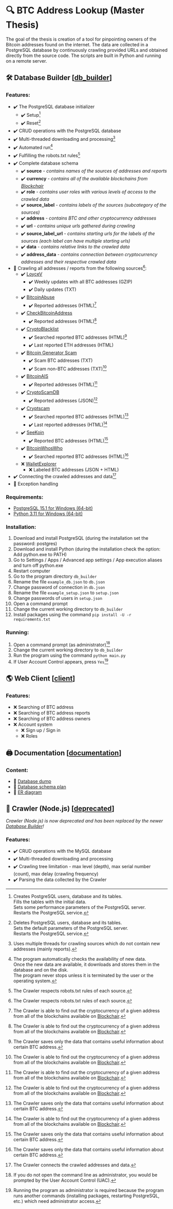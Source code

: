 # :mag: BTC Address Lookup (Master Thesis)
The goal of the thesis is creation of a tool for pinpointing owners of the Bitcoin addresses found on the internet. The data are collected in a PostgreSQL database by continuously crawling provided URLs and obtained directly from the source code. The scripts are built in Python and running on a remote server.

## :hammer_and_wrench: Database Builder [[db_builder](db_builder "Database Builder")]
### Features:
- :heavy_check_mark: The PostgreSQL database initializer
  - :heavy_check_mark: Setup[^setup]
  - :heavy_check_mark: Reset[^reset]
- :heavy_check_mark: CRUD operations with the PostgreSQL database
- :heavy_check_mark: Multi-threaded downloading and processing[^multi_threaded]
- :heavy_check_mark: Automated run[^automated_run]
- :heavy_check_mark: Fulfilling the robots.txt rules[^robots_txt]
- :heavy_check_mark: Complete database schema
  - :heavy_check_mark: **source** *- contains names of the sources of addresses and reports*
  - :heavy_check_mark: **currency** *- contains all of the available blockchains from [Blockchair](https://blockchair.com/ "Blockchair")*
  - :heavy_check_mark: **role** *- contains user roles with various levels of access to the crawled data*
  - :heavy_check_mark: **source_label** *- contains labels of the sources (subcategory of the sources)*
  - :heavy_check_mark: **address** *- contains BTC and other cryptocurrency addresses*
  - :heavy_check_mark: **url** *- contains unique urls gathered during crawling*
  - :heavy_check_mark: **source_label_url** *- contains starting urls for the labels of the sources (each label can have multiple starting urls)*
  - :heavy_check_mark: **data** *- contains relative links to the crawled data*
  - :heavy_check_mark: **address_data** *- contains connection between cryptocurrency addresses and their respective crawled data*
- :hammer: Crawling all addresses / reports from the following sources[^robots_txt]:
  - :heavy_check_mark: [LoyceV](http://alladdresses.loyce.club "LoyceV")
    - :heavy_check_mark: Weekly updates with all BTC addresses (GZIP)
    - :heavy_check_mark: Daily updates (TXT)
  - :heavy_check_mark: [BitcoinAbuse](https://www.bitcoinabuse.com/reports "BitcoinAbuse")
    - :heavy_check_mark: Reported addresses (HTML)[^altcoins]
  - :heavy_check_mark: [CheckBitcoinAddress](https://checkbitcoinaddress.com/abuse-reports-to-bitcoin-address "CheckBitcoinAddress")
    - :heavy_check_mark: Reported addresses (HTML)[^altcoins]
  - :heavy_check_mark: [CryptoBlacklist](https://www.cryptoblacklist.io "CryptoBlacklist")
    - :heavy_check_mark: Searched reported BTC addresses (HTML)[^useful_data]
    - :heavy_check_mark: Last reported ETH addresses (HTML)
  - :heavy_check_mark: [Bitcoin Generator Scam](http://ssrg.site.uottawa.ca/bgsieeesb2020/#urls "Bitcoin Generator Scam")
    - :heavy_check_mark: Scam BTC addresses (TXT)
    - :heavy_check_mark: Scam non-BTC addresses (TXT)[^altcoins]
  - :heavy_check_mark: [BitcoinAIS](https://bitcoinais.com "BitcoinAIS")
    - :heavy_check_mark: Reported addresses (HTML)[^altcoins]
  - :heavy_check_mark: [CryptoScamDB](https://cryptoscamdb.org "CryptoScamDB")
    - :heavy_check_mark: Reported addresses (JSON)[^altcoins]
  - :heavy_check_mark: [Cryptscam](https://cryptscam.com "Cryptscam")
    - :heavy_check_mark: Searched reported BTC addresses (HTML)[^useful_data]
    - :heavy_check_mark: Last reported addresses (HTML)[^altcoins]
  - :heavy_check_mark: [SeeKoin](https://www.seekoin.com/address.php "SeeKoin")
    - :heavy_check_mark: Reported BTC addresses (HTML)[^useful_data]
  - :heavy_check_mark: [BitcoinWhosWho](https://www.bitcoinwhoswho.com "BitcoinWhosWho")
    - :heavy_check_mark: Searched reported BTC addresses (HTML)[^useful_data]
  - :x: [WalletExplorer](https://www.walletexplorer.com "WalletExplorer")
    - :x: Labeled BTC addresses (JSON + HTML)
- :heavy_check_mark: Connecting the crawled addresses and data[^connecting_addresses_and_data]
- :hammer: Exception handling

[^setup]: Creates PostgreSQL users, database and its tables.\
  Fills the tables with the initial data.\
  Sets some performance parameters of the PostgreSQL server.\
  Restarts the PostgreSQL service.
[^reset]: Deletes PostgreSQL users, database and its tables.\
  Sets the default parameters of the PostgreSQL server.\
  Restarts the PostgreSQL service.
[^multi_threaded]: Uses multiple threads for crawling sources which do not contain new addresses (mainly reports).
[^automated_run]: The program automatically checks the availability of new data.\
  Once the new data are available, it downloads and stores them in the database and on the disk.\
  The program never stops unless it is terminated by the user or the operating system.
[^robots_txt]: The Crawler respects robots.txt rules of each source.
[^altcoins]: The Crawler is able to find out the cryptocurrency of a given address from all of the blockchains available on [Blockchair](https://blockchair.com/ "Blockchair").
[^useful_data]: The Crawler saves only the data that contains useful information about certain BTC address.
[^connecting_addresses_and_data]: The Crawler connects the crawled addresses and data.

### Requirements:
- [PostgreSQL 15.1 for Windows (64-bit)](https://www.enterprisedb.com/downloads/postgres-postgresql-downloads "PostgreSQL 15.1 for Windows (64-bit)")
- [Python 3.11 for Windows (64-bit)](https://www.python.org/downloads/windows/ "Python 3.11 for Windows (64-bit)")

### Installation:
1. Download and install PostgreSQL (during the installation set the password: postgres)
2. Download and install Python (during the installation check the option: Add python.exe to PATH)
3. Go to Settings / Apps / Advanced app settings / App execution aliases and turn off python.exe
4. Restart computer
5. Go to the program directory `db_builder`
6. Rename the file `example_db.json` to `db.json`
7. Change password of connection in `db.json`
8. Rename the file `example_setup.json` to `setup.json`
9. Change passwords of users in `setup.json`
10. Open a command prompt
11. Change the current working directory to `db_builder`
12. Install packages using the command `pip install -U -r requirements.txt`

### Running:
1. Open a command prompt (as administrator)[^as_admin]
2. Change the current working directory to `db_builder`
3. Run the program using the command `python main.py`
4. If User Account Control appears, press `Yes`[^why_as_admin]

[^as_admin]: If you do not open the command line as administrator, you would be prompted by the User Account Control (UAC).
[^why_as_admin]: Running the program as administrator is required because the program runs another commands (installing packages, restarting PostgreSQL, etc.) which need administrator access.

## :earth_americas: Web Client [[client](client "Web Client")]
### Features:
- :x: Searching of BTC address
- :x: Searching of BTC address reports
- :x: Searching of BTC address owners
- :x: Account system
  - :x: Sign up / Sign in
  - :x: Roles

## :printer: Documentation [[documentation](documentation "Documentation")]
### Content:
- :memo: [Database dump](documentation/db_dump.sql "Database dump")
- :memo: [Database schema plan](documentation/db_schema_plan.png "Database schema plan")
- :memo: [ER diagram](documentation/er_diagram.png "ER diagram")

## :ice_cube: Crawler (Node.js) [[deprecated](deprecated "Crawler (Node.js)")]
*Crawler (Node.js) is now deprecated and has been replaced by the newer [Database Builder](#hammer_and_wrench-database-builder-db_builder "Database Builder")!*
### Features:
- :heavy_check_mark: CRUD operations with the MySQL database
- :heavy_check_mark: Multi-threaded downloading and processing
- :heavy_check_mark: Crawling tree limitation - max level (depth), max serial number (count), max delay (crawling frequency)
- :heavy_check_mark: Parsing the data collected by the Crawler